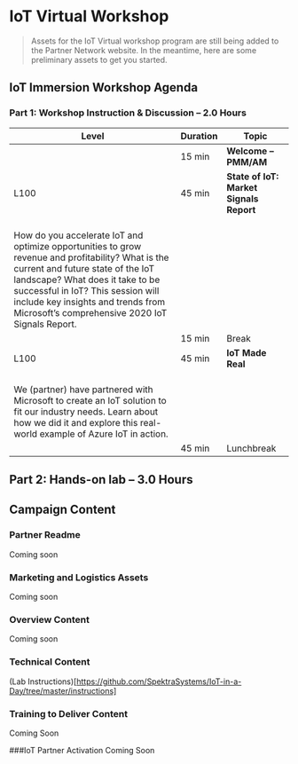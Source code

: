 # IoT Virtual Workshop

> Assets for the IoT Virtual workshop program are still being added to the Partner Network website. In the meantime, here are some preliminary assets to get you started.

## IoT Immersion Workshop Agenda
### Part 1: Workshop Instruction & Discussion – 2.0 Hours
|Level|Duration|Topic|
| - | - | - |
| |15 min|**Welcome – PMM/AM**|
|L100|45 min|**State of IoT: Market Signals Report** 
<br />How do you accelerate IoT and optimize opportunities to grow revenue and profitability? What is the current and future state of the IoT landscape? What does it take to be successful in IoT? This session will include key insights and trends from Microsoft’s comprehensive 2020 IoT Signals Report.|
| |15 min|Break|
|L100|45 min|**IoT Made Real**
<br />We (partner) have partnered with Microsoft to create an IoT solution to fit our industry needs. Learn about how we did it and explore this real-world example of Azure IoT in action.|
| |45 min|Lunchbreak|

## Part 2: Hands-on lab – 3.0 Hours



## Campaign Content
### Partner Readme 
Coming soon

### Marketing and Logistics Assets
Coming soon

### Overview Content
Coming soon

### Technical Content
(Lab Instructions)[https://github.com/SpektraSystems/IoT-in-a-Day/tree/master/instructions]

### Training to Deliver Content
Coming Soon

###IoT Partner Activation
Coming Soon